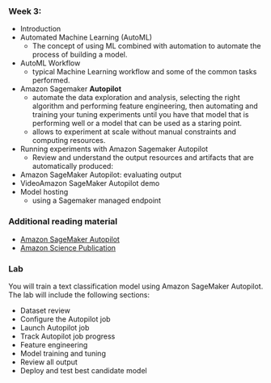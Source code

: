 ### Week 3:
- Introduction
- Automated Machine Learning (AutoML)
    - The concept of using ML combined with automation to automate the process of building a model.
- AutoML Workflow
    - typical Machine Learning workflow and some of the common tasks performed. 
- Amazon Sagemaker **Autopilot**
    - automate the data exploration and analysis, selecting the right algorithm and performing feature engineering, then automating and training your tuning experiments until you have that model that is performing well or a model that can be used as a staring point.  
    - allows to experiment at scale without manual constraints and computing resources. 
- Running experiments with Amazon Sagemaker Autopilot
    - Review and understand the output resources and artifacts that are automatically produced:
- Amazon SageMaker Autopilot: evaluating output
- VideoAmazon SageMaker Autopilot demo
- Model hosting
    - using a Sagemaker managed endpoint

### Additional reading material
- [Amazon SageMaker Autopilot](https://aws.amazon.com/sagemaker/autopilot/)
- [Amazon Science Publication](https://www.amazon.science/publications/amazon-sagemaker-autopilot-a-white-box-automl-solution-at-scale)

### Lab
You will train a text classification model using Amazon SageMaker Autopilot. The lab will include the following sections:
- Dataset review
- Configure the Autopilot job
- Launch Autopilot job
- Track Autopilot job progress
- Feature engineering
- Model training and tuning
- Review all output
- Deploy and test best candidate model
